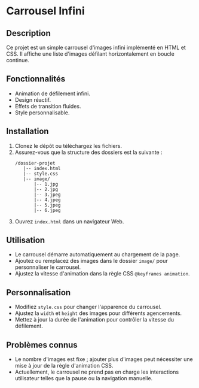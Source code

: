 # Carrousel Infini

## Description
Ce projet est un simple carrousel d'images infini implémenté en HTML et CSS. Il affiche une liste d'images défilant horizontalement en boucle continue.

## Fonctionnalités
- Animation de défilement infini.
- Design réactif.
- Effets de transition fluides.
- Style personnalisable.

## Installation
1. Clonez le dépôt ou téléchargez les fichiers.
2. Assurez-vous que la structure des dossiers est la suivante :
   ```
   /dossier-projet
      |-- index.html
      |-- style.css
      |-- image/
          |-- 1.jpg
          |-- 2.jpg
          |-- 3.jpeg
          |-- 4.jpeg
          |-- 5.jpeg
          |-- 6.jpeg
   ```
3. Ouvrez `index.html` dans un navigateur Web.

## Utilisation
- Le carrousel démarre automatiquement au chargement de la page.
- Ajoutez ou remplacez des images dans le dossier `image/` pour personnaliser le carrousel.
- Ajustez la vitesse d'animation dans la règle CSS `@keyframes animation`.

## Personnalisation
- Modifiez `style.css` pour changer l'apparence du carrousel.
- Ajustez la `width` et `height` des images pour différents agencements.
- Mettez à jour la durée de l'animation pour contrôler la vitesse du défilement.

## Problèmes connus
- Le nombre d'images est fixe ; ajouter plus d'images peut nécessiter une mise à jour de la règle d'animation CSS.
- Actuellement, le carrousel ne prend pas en charge les interactions utilisateur telles que la pause ou la navigation manuelle.



